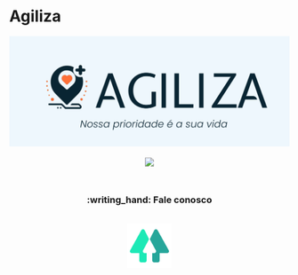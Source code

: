 <h1>Agiliza</h1>

<div align="center">
   <img width="700px" src="img/Logosvg.svg"/>
</div>
<br>
<div align="center">
<img src="https://readme-typing-svg.herokuapp.com?font=Poppins&color=FFFFFF&size=26&center=true&vCenter=true&lines=Olá!+Bem-vindo(a)+a+AGILIZA!">
<!-- https://readme-typing-svg.herokuapp.com?font=Poppins&color=2C67F2&center=true&vCenter=true&lines=-+Inove+conosco+e+v%C3%A1+al%C3%A9m.+- -->
</div>
<br>


##

<h3 align="center">:writing_hand:	Fale conosco</h3>
<br>
<div align="center">
<a href="https://[https://linktr.ee/agiliza_](https://linktr.ee/agiliza_)"><img src="img/Linktree.svg" width="80px"></a>
</div>
